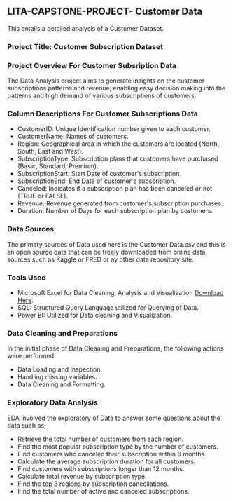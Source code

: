 ## LITA-CAPSTONE-PROJECT- Customer Data
This entails a detailed analysis of a Customer Dataset.

### Project Title: Customer Subscription Dataset

### Project Overview For Customer Subsription Data
The Data Analysis project aims to generate insights on the customer subscriptions patterns and revenue, enabling easy decision making into the patterns and high demand of various subscriptions of customers.

### Column Descriptions For Customer Subscriptions Data
- CustomerID: Unique Identification number given to each customer.
- CustomerName: Names of customers.
- Region: Geographical area in which the customers are located (North, South, East and West).
- SubscriptionType: Subscription plans that customers have purchased (Basic, Standard, Premium).
- SubscriptionStart: Start Date of customer's subscription.
- SubscriptionEnd: End Date of customer's subscription.
- Canceled: Indicates if a subscription plan has been canceled or not (TRUE or FALSE).
- Revenue: Revenue generated from customer's subscription purchases.
- Duration: Number of Days for each subscription plan by customers.

### Data Sources
The primary sources of Data used here is the Customer Data.csv and this is an open source data that can be freely downloaded from online data sources such as Kaggle or FRED or ay other data repository site.

### Tools Used
- Microsoft Excel for Data Cleaning, Analysis and Visualization [Download Here](https://www.microsoft.com).
- SQL: Structured Query Language utilized for Querying of Data.
- Power BI: Utilized for Data cleaning and Visualization.

### Data Cleaning and Preparations
In the initial phase of Data Cleaning and Preparations, the following actions were performed:
- Data Loading and Inspection.
- Handling missing variables.
- Data Cleaning and Formatting.

### Exploratory Data Analysis
EDA involved the exploratory of Data to answer some questions about the data such as;
- Retrieve the total number of customers from each region.
- Find the most popular subscription type by the number of customers.
- Find customers who canceled their subscription within 6 months.
- Calculate the average subscription duration for all customers.
- Find customers with subscriptions longer than 12 months.
- Calculate total revenue by subscription type.
- Find the top 3 regions by subscription cancellations.
- Find the total number of active and canceled subscriptions.




